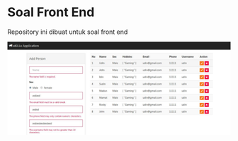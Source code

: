 # Soal Front End

Repository ini dibuat untuk soal front end

![alt tag](https://github.com/xkillx/soal-front-end/raw/master/Capture.JPG) 
